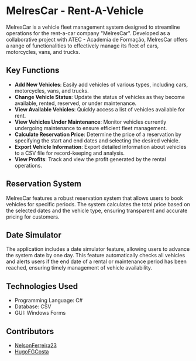 # MelresCar - Rent-A-Vehicle

MelresCar is a vehicle fleet management system designed to streamline operations for the rent-a-car company "MelresCar". Developed as a collaborative project with ATEC - Academia de Formação, MelresCar offers a range of functionalities to effectively manage its fleet of cars, motorcycles, vans, and trucks.

## Key Functions

- **Add New Vehicles**: Easily add vehicles of various types, including cars, motorcycles, vans, and trucks.
- **Change Vehicle Status**: Update the status of vehicles as they become available, rented, reserved, or under maintenance.
- **View Available Vehicles**: Quickly access a list of vehicles available for rent.
- **View Vehicles Under Maintenance**: Monitor vehicles currently undergoing maintenance to ensure efficient fleet management.
- **Calculate Reservation Price**: Determine the price of a reservation by specifying the start and end dates and selecting the desired vehicle.
- **Export Vehicle Information**: Export detailed information about vehicles to a CSV file for record-keeping and analysis.
- **View Profits**: Track and view the profit generated by the rental operations.

## Reservation System

MelresCar features a robust reservation system that allows users to book vehicles for specific periods. The system calculates the total price based on the selected dates and the vehicle type, ensuring transparent and accurate pricing for customers.

## Date Simulator

The application includes a date simulator feature, allowing users to advance the system date by one day. This feature automatically checks all vehicles and alerts users if the end date of a rental or maintenance period has been reached, ensuring timely management of vehicle availability.

## Technologies Used

- Programming Language: C#
- Database: CSV
- GUI: Windows Forms

## Contributors

- [NelsonFerreira23](https://github.com/NelsonFerreira23)
- [HugoFGCosta](https://github.com/HugoFGCosta)
